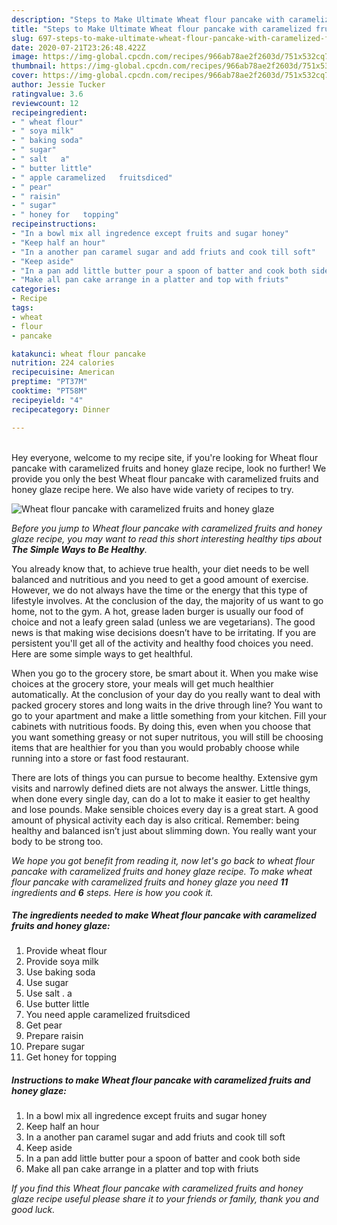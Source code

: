 ```yaml
---
description: "Steps to Make Ultimate Wheat flour pancake with caramelized fruits and honey glaze"
title: "Steps to Make Ultimate Wheat flour pancake with caramelized fruits and honey glaze"
slug: 697-steps-to-make-ultimate-wheat-flour-pancake-with-caramelized-fruits-and-honey-glaze
date: 2020-07-21T23:26:48.422Z
image: https://img-global.cpcdn.com/recipes/966ab78ae2f2603d/751x532cq70/wheat-flour-pancake-with-caramelized-fruits-and-honey-glaze-recipe-main-photo.jpg
thumbnail: https://img-global.cpcdn.com/recipes/966ab78ae2f2603d/751x532cq70/wheat-flour-pancake-with-caramelized-fruits-and-honey-glaze-recipe-main-photo.jpg
cover: https://img-global.cpcdn.com/recipes/966ab78ae2f2603d/751x532cq70/wheat-flour-pancake-with-caramelized-fruits-and-honey-glaze-recipe-main-photo.jpg
author: Jessie Tucker
ratingvalue: 3.6
reviewcount: 12
recipeingredient:
- " wheat flour"
- " soya milk"
- " baking soda"
- " sugar"
- " salt   a"
- " butter little"
- " apple caramelized   fruitsdiced"
- " pear"
- " raisin"
- " sugar"
- " honey for   topping"
recipeinstructions:
- "In a bowl mix all ingredence except fruits and sugar honey"
- "Keep half an hour"
- "In a another pan caramel sugar and add friuts and cook till soft"
- "Keep aside"
- "In a pan add little butter pour a spoon of batter and cook both side"
- "Make all pan cake arrange in a platter and top with friuts"
categories:
- Recipe
tags:
- wheat
- flour
- pancake

katakunci: wheat flour pancake 
nutrition: 224 calories
recipecuisine: American
preptime: "PT37M"
cooktime: "PT58M"
recipeyield: "4"
recipecategory: Dinner

---
```

<br>
Hey everyone, welcome to my recipe site, if you're looking for Wheat flour pancake with caramelized fruits and honey glaze recipe, look no further! We provide you only the best Wheat flour pancake with caramelized fruits and honey glaze recipe here. We also have wide variety of recipes to try.
<br>


![Wheat flour pancake with caramelized fruits and honey glaze](https://img-global.cpcdn.com/recipes/966ab78ae2f2603d/751x532cq70/wheat-flour-pancake-with-caramelized-fruits-and-honey-glaze-recipe-main-photo.jpg)

<i>Before you jump to Wheat flour pancake with caramelized fruits and honey glaze recipe, you may want to read this short interesting healthy tips about <strong>The Simple Ways to Be Healthy</strong>.</i>

You already know that, to achieve true health, your diet needs to be well balanced and nutritious and you need to get a good amount of exercise. However, we do not always have the time or the energy that this type of lifestyle involves. At the conclusion of the day, the majority of us want to go home, not to the gym. A hot, grease laden burger is usually our food of choice and not a leafy green salad (unless we are vegetarians). The good news is that making wise decisions doesn’t have to be irritating. If you are persistent you'll get all of the activity and healthy food choices you need. Here are some simple ways to get healthful.

When you go to the grocery store, be smart about it. When you make wise choices at the grocery store, your meals will get much healthier automatically. At the conclusion of your day do you really want to deal with packed grocery stores and long waits in the drive through line? You want to go to your apartment and make a little something from your kitchen. Fill your cabinets with nutritious foods. By doing this, even when you choose that you want something greasy or not super nutritous, you will still be choosing items that are healthier for you than you would probably choose while running into a store or fast food restaurant.

There are lots of things you can pursue to become healthy. Extensive gym visits and narrowly defined diets are not always the answer. Little things, when done every single day, can do a lot to make it easier to get healthy and lose pounds. Make sensible choices every day is a great start. A good amount of physical activity each day is also critical. Remember: being healthy and balanced isn’t just about slimming down. You really want your body to be strong too. 


<i>We hope you got benefit from reading it, now let's go back to wheat flour pancake with caramelized fruits and honey glaze recipe. To make wheat flour pancake with caramelized fruits and honey glaze you need <strong>11</strong> ingredients and <strong>6</strong> steps. Here is how you cook it.
</i>

##### The ingredients needed to make Wheat flour pancake with caramelized fruits and honey glaze:

1. Provide  wheat flour
1. Provide  soya milk
1. Use  baking soda
1. Use  sugar
1. Use  salt .  a
1. Use  butter little
1. You need  apple caramelized   fruitsdiced
1. Get  pear
1. Prepare  raisin
1. Prepare  sugar
1. Get  honey for   topping


##### Instructions to make Wheat flour pancake with caramelized fruits and honey glaze:

1. In a bowl mix all ingredence except fruits and sugar honey
1. Keep half an hour
1. In a another pan caramel sugar and add friuts and cook till soft
1. Keep aside
1. In a pan add little butter pour a spoon of batter and cook both side
1. Make all pan cake arrange in a platter and top with friuts


<i>If you find this Wheat flour pancake with caramelized fruits and honey glaze recipe useful please share it to your friends or family, thank you and good luck.</i>
